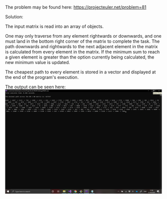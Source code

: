 The problem may be found here: https://projecteuler.net/problem=81

Solution:

The input matrix is read into an array of objects. 

One may only traverse from any element rightwards or downwards, and 
one must land in the bottom right corner of the matrix to complete
the task. The path downwards and rightwards to the next adjacent 
element in the matrix is calculated from every element in the matrix.
If the minimum sum to reach a given element is greater than the option 
currently being calculated, the new minimum value is updated.

The cheapest path to every element is stored in a vector and displayed
at the end of the program's execution.

The output can be seen here:
![](images/PE081.png)